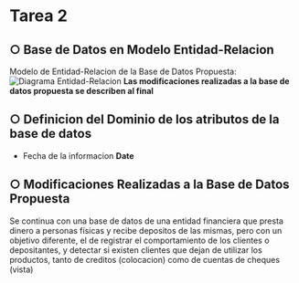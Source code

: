 # Tarea 2
## ○ Base de Datos en Modelo Entidad-Relacion

Modelo de Entidad-Relacion de la Base de Datos Propuesta:
![Diagrama Entidad-Relacion](Imagenes/DIAGRAMA%20%Entidad-Relacion%20%TAREA%20%2.PNG)
**Las modificaciones realizadas a la base de datos propuesta se describen al final**

## ○ Definicion del Dominio de los atributos de la base de datos

- Fecha de la informacion **Date**




## ○ Modificaciones Realizadas a la Base de Datos Propuesta

Se continua con una base de datos de una entidad financiera
que presta dinero a personas físicas y recibe depositos de las mismas, pero con un objetivo diferente, el de registrar el comportamiento de los clientes o depositantes, y detectar si existen clientes que dejan de utilizar los productos, tanto de creditos (colocacion) como de cuentas de cheques (vista)

